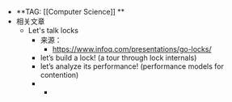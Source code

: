 - **TAG: [[Computer Science]] **
- 相关文章
	- Let's talk locks
		- 来源：
			- https://www.infoq.com/presentations/go-locks/
		- let’s build a lock! (a tour through lock internals)
		- let’s analyze its performance! (performance models for contention)
		-
			-